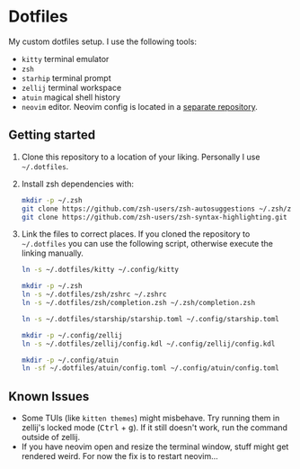 # Dotfiles

My custom dotfiles setup. I use the following tools:

- `kitty` terminal emulator
- `zsh`
- `starhip` terminal prompt
- `zellij` terminal workspace
- `atuin` magical shell history
- `neovim` editor. Neovim config is located in a [separate repository](https://github.com/viddrobnic/init.lua).

## Getting started

1. Clone this repository to a location of your liking. Personally I use `~/.dotfiles`.
2. Install zsh dependencies with:
   ```sh
   mkdir -p ~/.zsh
   git clone https://github.com/zsh-users/zsh-autosuggestions ~/.zsh/zsh-autosuggestions
   git clone https://github.com/zsh-users/zsh-syntax-highlighting.git ~/.zsh/zsh-syntax-highlighting
   ```
3. Link the files to correct places. If you cloned the repository to `~/.dotfiles` you can use the following
   script, otherwise execute the linking manually.

   ```sh
   ln -s ~/.dotfiles/kitty ~/.config/kitty

   mkdir -p ~/.zsh
   ln -s ~/.dotfiles/zsh/zshrc ~/.zshrc
   ln -s ~/.dotfiles/zsh/completion.zsh ~/.zsh/completion.zsh

   ln -s ~/.dotfiles/starship/starship.toml ~/.config/starship.toml

   mkdir -p ~/.config/zellij
   ln -s ~/.dotfiles/zellij/config.kdl ~/.config/zellij/config.kdl

   mkdir -p ~/.config/atuin
   ln -sf ~/.dotfiles/atuin/config.toml ~/.config/atuin/config.toml
   ```

## Known Issues

- Some TUIs (like `kitten themes`) might misbehave. Try running them in zellij's locked mode (<kbd>Ctrl</kbd> + <kbd>g</kbd>).
  If it still doesn't work, run the command outside of zellij.
- If you have neovim open and resize the terminal window, stuff might get rendered weird. For now the fix is to restart neovim...

